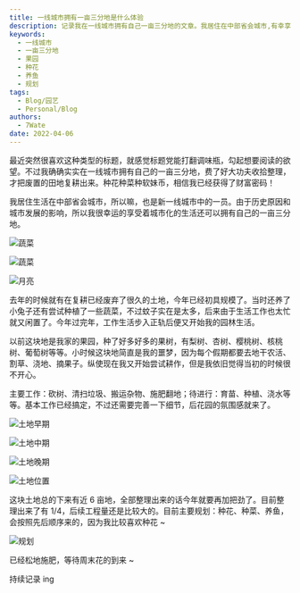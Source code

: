 ```yaml
---
title: 一线城市拥有一亩三分地是什么体验
description: 记录我在一线城市拥有自己一亩三分地的文章。我居住在中部省会城市,有幸享受城市生活还能拥有自己的土地。
keywords:
  - 一线城市
  - 一亩三分地
  - 果园
  - 种花
  - 养鱼
  - 规划
tags:
  - Blog/园艺
  - Personal/Blog
authors:
  - 7Wate
date: 2022-04-06
---
```


最近突然很喜欢这种类型的标题，就感觉标题党能打翻调味瓶，勾起想要阅读的欲望。不过我确确实实在一线城市拥有自己的一亩三分地，费了好大功夫收拾整理，才把废置的田地复耕出来。种花种菜种软妹币，相信我已经获得了财富密码！

我居住生活在中部省会城市，所以嘛，也是新一线城市中的一员。由于历史原因和城市发展的影响，所以我很幸运的享受着城市化的生活还可以拥有自己的一亩三分地。

![蔬菜](https://static.7wate.com/img/2022/04/06/ec315473b7385.jpg)

![蔬菜](https://static.7wate.com/img/2022/04/06/a7c0b7be635a2.jpg)

![月亮](https://static.7wate.com/img/2022/04/06/dc1db3b1d516f.jpg)

去年的时候就有在复耕已经废弃了很久的土地，今年已经初具规模了。当时还养了小兔子还有尝试种植了一些蔬菜，不过蚊子实在是太多，后来由于生活工作也太忙就又闲置了。今年过完年，工作生活步入正轨后便又开始我的园林生活。

以前这块地是我家的果园，种了好多好多的果树，有梨树、杏树、樱桃树、核桃树、葡萄树等等。小时候这块地简直是我的噩梦，因为每个假期都要去地干农活、割草、浇地、摘果子。纵使现在我又开始尝试耕作，但是我依旧觉得当初的时候很不开心。

主要工作：砍树、清扫垃圾、搬运杂物、施肥翻地；待进行：育苗、种植、浇水等等。基本工作已经搞定，不过还需要完善一下细节，后花园的氛围感就来了。

![土地早期](https://static.7wate.com/img/2022/04/06/6e2b63563ec62.jpg)

![土地中期](https://static.7wate.com/img/2022/04/06/85b8e412ada7c.jpg)

![土地晚期](https://static.7wate.com/img/2022/04/06/bd2d109e3a518.jpg)

![土地位置](https://static.7wate.com/img/2022/04/06/7a21f375cba26.jpg)

这块土地总的下来有近 6 亩地，全部整理出来的话今年就要再加把劲了。目前整理出来了有 1/4，后续工程量还是比较大的。目前主要规划：种花、种菜、养鱼，会按照先后顺序来的，因为我比较喜欢种花 ~

![规划](https://static.7wate.com/img/2022/04/06/8fb0b0d176b3c.png)

已经松地施肥，等待周末花的到来 ~

持续记录 ing
